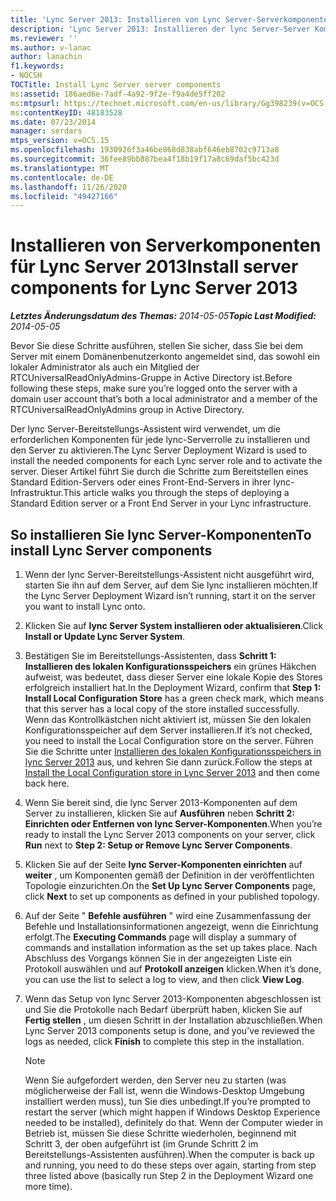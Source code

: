 ```yaml
---
title: 'Lync Server 2013: Installieren von Lync Server-Serverkomponenten'
description: 'Lync Server 2013: Installieren der lync Server-Server Komponenten.'
ms.reviewer: ''
ms.author: v-lanac
author: lanachin
f1.keywords:
- NOCSH
TOCTitle: Install Lync Server server components
ms:assetid: 186aed6e-7adf-4a92-9f2e-f9a4de5ff202
ms:mtpsurl: https://technet.microsoft.com/en-us/library/Gg398239(v=OCS.15)
ms:contentKeyID: 48183528
ms.date: 07/23/2014
manager: serdars
mtps_version: v=OCS.15
ms.openlocfilehash: 1930926f3a46be868d838abf646eb8702c9713a8
ms.sourcegitcommit: 36fee89bb887bea4f18b19f17a8c69daf5bc423d
ms.translationtype: MT
ms.contentlocale: de-DE
ms.lasthandoff: 11/26/2020
ms.locfileid: "49427166"
---
```

# <a name="install-server-components-for-lync-server-2013"></a><span data-ttu-id="70a27-103">Installieren von Serverkomponenten für Lync Server 2013</span><span class="sxs-lookup"><span data-stu-id="70a27-103">Install server components for Lync Server 2013</span></span>

<div data-xmlns="http://www.w3.org/1999/xhtml">

<div class="topic" data-xmlns="http://www.w3.org/1999/xhtml" data-msxsl="urn:schemas-microsoft-com:xslt" data-cs="https://msdn.microsoft.com/">

<div data-asp="https://msdn2.microsoft.com/asp">



</div>

<div id="mainSection">

<div id="mainBody"><span data-ttu-id="70a27-104">

<span> </span></span><span class="sxs-lookup"><span data-stu-id="70a27-104">

<span> </span></span></span>

<span data-ttu-id="70a27-105">_**Letztes Änderungsdatum des Themas:** 2014-05-05_</span><span class="sxs-lookup"><span data-stu-id="70a27-105">_**Topic Last Modified:** 2014-05-05_</span></span>

<span data-ttu-id="70a27-106">Bevor Sie diese Schritte ausführen, stellen Sie sicher, dass Sie bei dem Server mit einem Domänenbenutzerkonto angemeldet sind, das sowohl ein lokaler Administrator als auch ein Mitglied der RTCUniversalReadOnlyAdmins-Gruppe in Active Directory ist.</span><span class="sxs-lookup"><span data-stu-id="70a27-106">Before following these steps, make sure you’re logged onto the server with a domain user account that’s both a local administrator and a member of the RTCUniversalReadOnlyAdmins group in Active Directory.</span></span>

<span data-ttu-id="70a27-107">Der lync Server-Bereitstellungs-Assistent wird verwendet, um die erforderlichen Komponenten für jede lync-Serverrolle zu installieren und den Server zu aktivieren.</span><span class="sxs-lookup"><span data-stu-id="70a27-107">The Lync Server Deployment Wizard is used to install the needed components for each Lync server role and to activate the server.</span></span> <span data-ttu-id="70a27-108">Dieser Artikel führt Sie durch die Schritte zum Bereitstellen eines Standard Edition-Servers oder eines Front-End-Servers in ihrer lync-Infrastruktur.</span><span class="sxs-lookup"><span data-stu-id="70a27-108">This article walks you through the steps of deploying a Standard Edition server or a Front End Server in your Lync infrastructure.</span></span>

<div>

## <a name="to-install-lync-server-components"></a><span data-ttu-id="70a27-109">So installieren Sie lync Server-Komponenten</span><span class="sxs-lookup"><span data-stu-id="70a27-109">To install Lync Server components</span></span>

1.  <span data-ttu-id="70a27-110">Wenn der lync Server-Bereitstellungs-Assistent nicht ausgeführt wird, starten Sie ihn auf dem Server, auf dem Sie lync installieren möchten.</span><span class="sxs-lookup"><span data-stu-id="70a27-110">If the Lync Server Deployment Wizard isn’t running, start it on the server you want to install Lync onto.</span></span>

2.  <span data-ttu-id="70a27-111">Klicken Sie auf **lync Server System installieren oder aktualisieren**.</span><span class="sxs-lookup"><span data-stu-id="70a27-111">Click **Install or Update Lync Server System**.</span></span>

3.  <span data-ttu-id="70a27-112">Bestätigen Sie im Bereitstellungs-Assistenten, dass **Schritt 1: Installieren des lokalen Konfigurationsspeichers** ein grünes Häkchen aufweist, was bedeutet, dass dieser Server eine lokale Kopie des Stores erfolgreich installiert hat.</span><span class="sxs-lookup"><span data-stu-id="70a27-112">In the Deployment Wizard, confirm that **Step 1: Install Local Configuration Store** has a green check mark, which means that this server has a local copy of the store installed successfully.</span></span> <span data-ttu-id="70a27-113">Wenn das Kontrollkästchen nicht aktiviert ist, müssen Sie den lokalen Konfigurationsspeicher auf dem Server installieren.</span><span class="sxs-lookup"><span data-stu-id="70a27-113">If it’s not checked, you need to install the Local Configuration store on the server.</span></span> <span data-ttu-id="70a27-114">Führen Sie die Schritte unter [Installieren des lokalen Konfigurationsspeichers in lync Server 2013](lync-server-2013-install-the-local-configuration-store.md) aus, und kehren Sie dann zurück.</span><span class="sxs-lookup"><span data-stu-id="70a27-114">Follow the steps at [Install the Local Configuration store in Lync Server 2013](lync-server-2013-install-the-local-configuration-store.md) and then come back here.</span></span>

4.  <span data-ttu-id="70a27-115">Wenn Sie bereit sind, die lync Server 2013-Komponenten auf dem Server zu installieren, klicken Sie auf **Ausführen** neben **Schritt 2: Einrichten oder Entfernen von lync Server-Komponenten**.</span><span class="sxs-lookup"><span data-stu-id="70a27-115">When you’re ready to install the Lync Server 2013 components on your server, click **Run** next to **Step 2: Setup or Remove Lync Server Components**.</span></span>

5.  <span data-ttu-id="70a27-116">Klicken Sie auf der Seite **lync Server-Komponenten einrichten** auf **weiter** , um Komponenten gemäß der Definition in der veröffentlichten Topologie einzurichten.</span><span class="sxs-lookup"><span data-stu-id="70a27-116">On the **Set Up Lync Server Components** page, click **Next** to set up components as defined in your published topology.</span></span>

6.  <span data-ttu-id="70a27-117">Auf der Seite " **Befehle ausführen** " wird eine Zusammenfassung der Befehle und Installationsinformationen angezeigt, wenn die Einrichtung erfolgt.</span><span class="sxs-lookup"><span data-stu-id="70a27-117">The **Executing Commands** page will display a summary of commands and installation information as the set up takes place.</span></span> <span data-ttu-id="70a27-118">Nach Abschluss des Vorgangs können Sie in der angezeigten Liste ein Protokoll auswählen und auf **Protokoll anzeigen** klicken.</span><span class="sxs-lookup"><span data-stu-id="70a27-118">When it’s done, you can use the list to select a log to view, and then click **View Log**.</span></span>

7.  <span data-ttu-id="70a27-119">Wenn das Setup von lync Server 2013-Komponenten abgeschlossen ist und Sie die Protokolle nach Bedarf überprüft haben, klicken Sie auf **Fertig stellen** , um diesen Schritt in der Installation abzuschließen.</span><span class="sxs-lookup"><span data-stu-id="70a27-119">When Lync Server 2013 components setup is done, and you’ve reviewed the logs as needed, click **Finish** to complete this step in the installation.</span></span>
    
    <div>
    

    > [!NOTE]  
    > <span data-ttu-id="70a27-120">Wenn Sie aufgefordert werden, den Server neu zu starten (was möglicherweise der Fall ist, wenn die Windows-Desktop Umgebung installiert werden muss), tun Sie dies unbedingt.</span><span class="sxs-lookup"><span data-stu-id="70a27-120">If you’re prompted to restart the server (which might happen if Windows Desktop Experience needed to be installed), definitely do that.</span></span> <span data-ttu-id="70a27-121">Wenn der Computer wieder in Betrieb ist, müssen Sie diese Schritte wiederholen, beginnend mit Schritt 3, der oben aufgeführt ist (im Grunde Schritt 2 im Bereitstellungs-Assistenten ausführen).</span><span class="sxs-lookup"><span data-stu-id="70a27-121">When the computer is back up and running, you need to do these steps over again, starting from step three listed above (basically run Step 2 in the Deployment Wizard one more time).</span></span>

    
    <span data-ttu-id="70a27-122"></div>

</div>

</div>

<span> </span>

</div>

</div>

</span><span class="sxs-lookup"><span data-stu-id="70a27-122"></div>

</div>

</div>

<span> </span>

</div>

</div>

</span></span></div>

